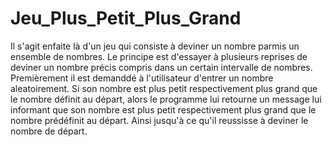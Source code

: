 # Jeu_Plus_Petit_Plus_Grand
Il s'agit enfaite là d'un jeu qui consiste à deviner un nombre parmis un ensemble de nombres.
Le principe est d'essayer à plusieurs reprises de deviner un nombre  précis compris dans un certain intervalle de nombres.
Premièrement il est demanddé à l'utilisateur d'entrer un nombre aleatoirement. Si son nombre est plus petit respectivement 
plus grand que le nombre définit au départ, alors le programme lui retourne un message lui informant que son nombre est
plus petit respectivement plus grand que le nombre prédéfinit au départ. Ainsi jusqu'à ce qu'il reussisse à deviner le nombre de départ.
